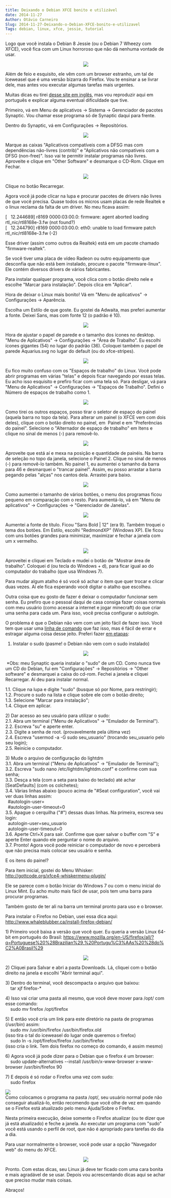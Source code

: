 ```yaml
---
title: Deixando o Debian XFCE bonito e utilizável
date: 2014-11-27
Author: Otávio Carneiro
Slug: 2014-11-27-Deixando-o-Debian-XFCE-bonito-e-utilizavel
Tags: debian, linux, xfce, jessie, tutorial
---
```


Logo que você instala o Debian 8 Jessie (ou o Debian 7 Wheezy com XFCE),
você fica com um Linux horroroso que não dá nenhuma vontade de usar.

<div class="separator" style="clear: both; text-align: center;">

[![](http://1.bp.blogspot.com/-qNvbiufg_2Q/VHenSBbR8AI/AAAAAAAACXQ/9fzYo_Vfrmo/s1600/Captura%2Bde%2Btela%2B-%2B27-11-2014%2B-%2B20%3A32%3A44.png)](http://1.bp.blogspot.com/-qNvbiufg_2Q/VHenSBbR8AI/AAAAAAAACXQ/9fzYo_Vfrmo/s1600/Captura%2Bde%2Btela%2B-%2B27-11-2014%2B-%2B20%3A32%3A44.png)

</div>

Além de feio e esquisito, ele vêm com um browser estranho, um tal de
Iceweasel que é uma versão bizarra do Firefox. Vou te ensinar a se
livrar dele, mas antes vou executar algumas tarefas mais urgentes.

Muitas dicas eu tirei [desse site em
inglês](http://dontsurfinthenude.blogspot.com.br/2013/06/10-things-to-do-after-installing-debian.html),
mas vou reproduzir aqui em português e explicar alguma eventual
dificuldade que tive.

Primeiro, vá em Menu de aplicativos -\> Sistema -\> Gerenciador de
pacotes Synaptic. Vou chamar esse programa só de Synaptic daqui para
frente.

Dentro do Synaptic, vá em Configurações -\> Repositórios.

<div class="separator" style="clear: both; text-align: center;">

[![](http://2.bp.blogspot.com/-q5OdyPL180A/VHeoW8Dd3sI/AAAAAAAACXg/y6LvdkH4J0o/s1600/synaptic.png)](http://2.bp.blogspot.com/-q5OdyPL180A/VHeoW8Dd3sI/AAAAAAAACXg/y6LvdkH4J0o/s1600/synaptic.png)

</div>

Marque as caixas "Aplicativos compatíveis com a DFSG mas com
dependências não-livres (contrib)" e "Aplicativos não compatíveis com a
DFSG (non-free)". Isso vai te permitir instalar programas não livres.
Aproveite e clique em "Other Software" e desmarque o CD-Rom. Clique em
Fechar.

<div class="separator" style="clear: both; text-align: center;">

</div>

<div class="separator" style="clear: both; text-align: center;">

[![](http://3.bp.blogspot.com/-xZuJzq4gorE/VHeoWq0e41I/AAAAAAAACXc/oHJ0p968VlY/s1600/non-free.png)](http://3.bp.blogspot.com/-xZuJzq4gorE/VHeoWq0e41I/AAAAAAAACXc/oHJ0p968VlY/s1600/non-free.png)

</div>

Clique no botão Recarregar.

Agora você já pode clicar na lupa e procurar pacotes de drivers não
livres de que você precisa. Quase todos os micros usam placas de rede
Realtek e o linux reclama da falta de um driver. No meu ficava assim:

[   12.244689] r8169 0000:03:00.0: firmware: agent aborted loading
rtl\_nic/rtl8168e-3.fw (not found?)  
[   12.244790] r8169 0000:03:00.0: eth0: unable to load firmware patch
rtl\_nic/rtl8168e-3.fw (-2)

Esse driver (assim como outros da Realtek) está em um pacote chamado
"firmware-realtek".

Se você tiver uma placa de vídeo Radeon ou outro equipamento que
desconfia que não está bem instalado, procure o pacote "firmware-linux".
Ele contém diversos drivers de vários fabricantes.

Para instalar qualquer programa, você clica com o botão direito nele e
escolhe "Marcar para instalação". Depois clica em "Aplicar".

Hora de deixar o Linux mais bonito! Vá em "Menu de aplicativos" -\>
Configurações -\> Aparência.

Escolha um Estilo de que goste. Eu gostei da Adwaita, mas preferi
aumentar a fonte. Deixei Sans, mas com fonte 12 (o padrão é 10).

<div class="separator" style="clear: both; text-align: center;">

[![](http://1.bp.blogspot.com/-rfwO3FjmDyM/VHev04ARgII/AAAAAAAACX0/cm9MO_cbVQk/s1600/aparencia.png)](http://1.bp.blogspot.com/-rfwO3FjmDyM/VHev04ARgII/AAAAAAAACX0/cm9MO_cbVQk/s1600/aparencia.png)

</div>

Hora de ajustar o papel de parede e o tamanho dos ícones no desktop.
"Menu de Aplicativos" -\> Configurações -\> "Área de Trabalho". Eu
escolhi ícones gigantes (54) no lugar do padrão (36). Coloquei também o
papel de parede Aquarius.svg no lugar do default (ou do xfce-stripes).

<div class="separator" style="clear: both; text-align: center;">

[![](http://2.bp.blogspot.com/-ZdSbJmn7r6k/VHev1IbC0kI/AAAAAAAACX4/g9n5oQXu9O0/s1600/area_de_trabalho.png)](http://2.bp.blogspot.com/-ZdSbJmn7r6k/VHev1IbC0kI/AAAAAAAACX4/g9n5oQXu9O0/s1600/area_de_trabalho.png)

</div>

Eu fico muito confuso com os "Espaços de trabalho" do Linux. Você pode
abrir programas em várias "telas" e depois ficar navegando por essas
telas. Eu acho isso esquisito e prefiro ficar com uma tela só. Para
desligar, vá para "Menu de Aplicativos" -\> Configurações -\> "Espaços
de Trabalho". Defini o Número de espaços de trabalho como 1.

<div class="separator" style="clear: both; text-align: center;">

[![](http://2.bp.blogspot.com/-PoGZHNN59RM/VHexWeml79I/AAAAAAAACYI/J10yNH3UsiQ/s1600/espacos_de_Trabalho.png)](http://2.bp.blogspot.com/-PoGZHNN59RM/VHexWeml79I/AAAAAAAACYI/J10yNH3UsiQ/s1600/espacos_de_Trabalho.png)

</div>

Como tirei os outros espaços, posso tirar o seletor de espaço do painel
(aquela barra no topo da tela). Para alterar um painel (o XFCE vem com
dois deles), clique com o botão direito no painel, em  Painel e em
"Preferências do painel". Selecione o "Alternador de espaço de trabalho"
em Itens e clique no sinal de menos (-) para removê-lo.

<div class="separator" style="clear: both; text-align: center;">

[![](http://2.bp.blogspot.com/-JDVN-KNtnHU/VHeyFXqJv9I/AAAAAAAACYQ/Dt7xDzL-d10/s1600/painel1.png)](http://2.bp.blogspot.com/-JDVN-KNtnHU/VHeyFXqJv9I/AAAAAAAACYQ/Dt7xDzL-d10/s1600/painel1.png)

</div>

Aproveite que está aí e mexa na posição e quantidade de painéis. Na
barra de seleção no topo da janela, selecione o Painel 2. Clique no
sinal de menos (-) para removê-lo também. No painel 1, eu aumentei o
tamanho da barra para 46 e desmarquei o "trancar painel". Assim, eu
posso arrastar a barra pegando pelas "alças" nos cantos dela. Arrastei
para baixo.

<div class="separator" style="clear: both; text-align: center;">

[![](http://4.bp.blogspot.com/-qIrYe5uo3lo/VHezW1ZG0TI/AAAAAAAACYc/Z0LSbxt_JfU/s1600/painel2.png)](http://4.bp.blogspot.com/-qIrYe5uo3lo/VHezW1ZG0TI/AAAAAAAACYc/Z0LSbxt_JfU/s1600/painel2.png)

</div>

Como aumentei o tamanho de vários botões, o menu dos programas ficou
pequeno em comparação com o resto. Para aumentá-lo, vá em "Menu de
aplicativos" -\> Configurações -\> "Gerenciador de Janelas".

<div class="separator" style="clear: both; text-align: center;">

[![](http://3.bp.blogspot.com/-lJb6wUm_4Es/VHe2NL_sj0I/AAAAAAAACYo/m8mV2QiCH1w/s1600/janela.png)](http://3.bp.blogspot.com/-lJb6wUm_4Es/VHe2NL_sj0I/AAAAAAAACYo/m8mV2QiCH1w/s1600/janela.png)

</div>

Aumentei a fonte de título. Ficou "Sans Bold | 12" (era 9). Também
troquei o tema dos botões. Em Estilo, escolhi "RedmondXP" (Windows XP).
Ele ficou com uns botões grandes para minimizar, maximizar e fechar a
janela com um x vermelho.

<div class="separator" style="clear: both; text-align: center;">

[![](http://2.bp.blogspot.com/-mMBFzNCIPBE/VHe3F6CKZFI/AAAAAAAACYw/ESRi20L-NDk/s1600/superd.png)](http://2.bp.blogspot.com/-mMBFzNCIPBE/VHe3F6CKZFI/AAAAAAAACYw/ESRi20L-NDk/s1600/superd.png)

</div>

Aproveitei e cliquei em Teclado e mudei o botão de "Mostrar área de
trabalho". Coloquei <super>d (ou tecla do Windows + d), para ficar igual
ao do computador do trabalho (que usa Windows 7).

Para mudar algum atalho é só você só achar o item que quer trocar e
clicar duas vezes. Aí ele fica esperando você digitar o atalho que
escolheu.

Outra coisa que eu gosto de fazer é deixar o computador funcionar sem
senha. Eu prefiro que o pessoal daqui de casa consiga fazer coisas
normais com meu usuário (como acessar a internet e jogar minecraft) do
que criar uma senha para cada um. Para isso, você precisa configurar o
autologin.

O problema é que o Debian não vem com um jeito fácil de fazer isso. Você
tem que usar uma [linha de
comando](http://www.vivaolinux.com.br/topico/Debian/auto-login-debian-7-xfce/)
que faz isso, mas é fácil de errar e estragar alguma coisa desse jeito.
Preferi fazer [em
etapas](http://www.dailylinuxnews.com/blog/2014/09/things-to-do-after-installing-debian-jessie/):  
1) Instalar o sudo (pasme! o Debian não vem com o sudo instalado)

<div class="separator" style="clear: both; text-align: center;">

[![](http://3.bp.blogspot.com/-gupzCATTL88/VHe8aLHpFAI/AAAAAAAACZA/QVgsMvYjtkw/s1600/sudo.png)](http://3.bp.blogspot.com/-gupzCATTL88/VHe8aLHpFAI/AAAAAAAACZA/QVgsMvYjtkw/s1600/sudo.png)

</div>

 \*Obs: meu Synaptic queria instalar o "sudo" de um CD. Como nunca tive
um CD do Debian, fui em "Configurações" -\> Repositórios -\> "Other
software" e desmarquei a caixa do cd-rom. Fechei a janela e cliquei
Recarregar. Aí deu para instalar normal.

1.1. Clique na lupa e digite "sudo" (busque só por Nome, para
restringir);  
1.2. Procure o sudo na lista e clique sobre ele com o botão direito;  
1.3. Selecione "Marcar para instalação";  
1.4. Clique em aplicar.

2\) Dar acesso ao seu usuário para utilizar o sudo:  
2.1. Abra um terminal ("Menu de Aplicativos" -\> "Emulador de
Terminal").  
2.2. Escreva "su" e aperte enter.  
2.3. Digite a senha de root. (provavelmente pela última vez)  
2.4. Escreva "usermod -a -G sudo seu\_usuario" (trocando seu\_usuario
pelo seu login);  
2.5. Reinicie o computador.

3\) Mude o arquivo de configuração do lightdm  
3.1. Abra um terminal ("Menu de Aplicativos" -\> "Emulador de
Terminal");  
3.2. Escreva "sudo nano /etc/lightdm/lightdm.conf" e confirme com sua
senha;  
3.3. Desça a tela (com a seta para baixo do teclado) até achar
[SeatDefaults] (com os colchetes);  
3.4. Várias linhas abaixo (pouco acima de "\#Seat configuration", você
vai ver duas linhas assim:  
  \#autologin-user=  
  \#autologin-user-timeout=0  
3.5. Apague o cerquilha ("\#") dessas duas linhas. Na primeira, escreva
seu login:  
  autologin-user=seu\_usuario  
  autologin-user-timeout=0  
3.6. Aperte Ctrl+X para sair. Confirme que quer salvar o buffer com "S"
e aperte Enter quando ele perguntar o nome do arquivo.  
3.7. Pronto! Agora você pode reiniciar o computador de novo e perceberá
que não precisa mais colocar seu usuário e senha.

E os itens do painel?

Para item inicial, gostei do Menu Whisker:  
<http://gottcode.org/xfce4-whiskermenu-plugin/>

Ele se parece com o botão Iniciar do Windows 7 ou com o menu inicial do
Linux Mint. Eu acho muito mais fácil de usar, pois tem uma barra para
procurar programas.

Também gosto de ter ali na barra um terminal pronto para uso e o
browser.

Para instalar o Firefox no Debian, usei essa dica aqui:  
<http://www.whaleblubber.ca/install-firefox-debian/>

1\) Primeiro você baixa a versão que você quer. Eu queria a versão Linux
64-bit em português do Brasil:
<https://www.mozilla.org/en-US/firefox/all/?q=Portuguese%20%28Brazilian%29,%20Portugu%C3%AAs%20%28do%C2%A0Brasil%29>

<div class="separator" style="clear: both; text-align: center;">

</div>

<div class="separator" style="clear: both; text-align: center;">

[![](http://3.bp.blogspot.com/-Zy2stMl6_H4/VHfX_dAaXkI/AAAAAAAACZo/tSKcekc5tJo/s1600/download_ff.png)](http://3.bp.blogspot.com/-Zy2stMl6_H4/VHfX_dAaXkI/AAAAAAAACZo/tSKcekc5tJo/s1600/download_ff.png)

</div>

2\) Cliquei para Salvar e abri a pasta Downloads. Lá, cliquei com o botão
direito na janela e escolhi "Abrir terminal aqui".

3\) Dentro do terminal, você descompacta o arquivo que baixou:  
    tar xjf firefox-\*

4\) Isso vai criar uma pasta ali mesmo, que você deve mover para /opt/
com esse comando:  
    sudo mv firefox /opt/firefox

5\) E então você cria um link para este diretório na pasta de programas
(/usr/bin) assim:  
    sudo mv /usr/bin/firefox /usr/bin/firefox.old  
(isso tira o tal do iceweasel do lugar onde queremos o firefox)  
    sudo ln -s /opt/firefox/firefox /usr/bin/firefox  
(isso cria o link. Tem dois firefox no começo do comando, é assim mesmo)

6\) Agora você já pode dizer para o Debian que o firefox é um browser:  
    sudo update-alternatives --install /usr/bin/x-www-browser
x-www-browser /usr/bin/firefox 90

7\) E depois é só rodar o Firefox uma vez com sudo:  
    sudo firefox

[![](http://2.bp.blogspot.com/-RBE1aDEWtvU/VHfdv32MXdI/AAAAAAAACZ4/xEIX-3xVMd8/s1600/menu_ff.png)](http://2.bp.blogspot.com/-RBE1aDEWtvU/VHfdv32MXdI/AAAAAAAACZ4/xEIX-3xVMd8/s1600/menu_ff.png)  
Como colocamos o programa na pasta /opt/, seu usuário normal pode não
conseguir atualizá-lo, então recomendo que você olhe de vez em quando se
o Firefox está atualizado pelo menu Ajuda/Sobre o Firefox.

Nesta primeira execução, deixe somente o Firefox atualizar (ou te dizer
que já está atualizado) e feche a janela. Ao executar um programa com
"sudo" você está usando o perfil de root, que não é apropriado para
tarefas do dia a dia.

Para usar normalmente o browser, você pode usar a opção "Navegador web"
do menu do XFCE.

<div class="separator" style="clear: both; text-align: center;">

[![](http://4.bp.blogspot.com/-jmAFXFf9gHg/VHfeCvmXB0I/AAAAAAAACaA/W2JNatvNJBE/s1600/ff_atual.png)](http://4.bp.blogspot.com/-jmAFXFf9gHg/VHfeCvmXB0I/AAAAAAAACaA/W2JNatvNJBE/s1600/ff_atual.png)

</div>

Pronto. Com estas dicas, seu Linux já deve ter ficado com uma cara
bonita e mais agradável de se usar. Depois vou acrescentando dicas aqui
se achar que preciso mudar mais coisas.

Abraços!

</super>


